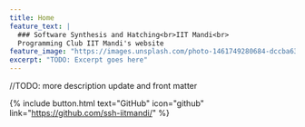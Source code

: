 ```yaml
---
title: Home
feature_text: |
  ### Software Synthesis and Hatching<br>IIT Mandi<br>  
  Programming Club IIT Mandi's website
feature_image: "https://images.unsplash.com/photo-1461749280684-dccba630e2f6?ixlib=rb-0.3.5&q=85&fm=jpg&crop=entropy&cs=srgb&dl=ilya-pavlov-87438.jpg&s=984c02c4f4a4dff26cad172220bbdd3b"
excerpt: "TODO: Excerpt goes here"
---
```


//TODO: more description update and front matter

{% include button.html text="GitHub" icon="github" link="https://github.com/ssh-iitmandi/" %}